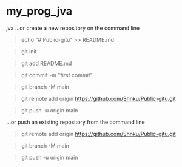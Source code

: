 # my_prog_jva
jva
…or create a new repository on the command line

>echo "# Public-gitu" >> README.md

>git init

>git add README.md

>git commit -m "first commit"

>git branch -M main

>git remote add origin https://github.com/Shnku/Public-gitu.git

>git push -u origin main



…or push an existing repository from the command line

>git remote add origin https://github.com/Shnku/Public-gitu.git

>git branch -M main

>git push -u origin main
